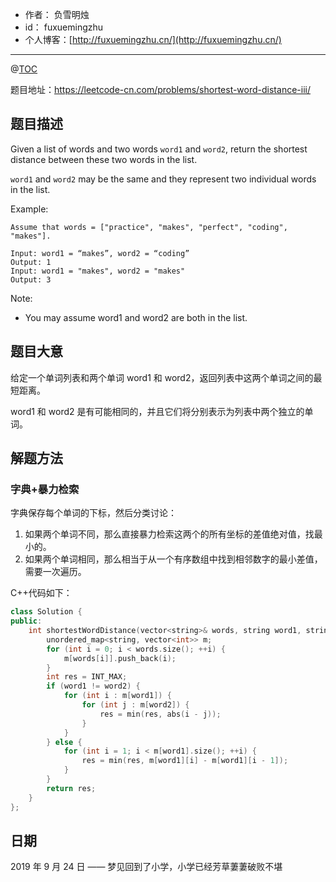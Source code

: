 
- 作者：    负雪明烛
- id：      fuxuemingzhu
- 个人博客：[http://fuxuemingzhu.cn/](http://fuxuemingzhu.cn/)

---
@[TOC](目录)

题目地址：https://leetcode-cn.com/problems/shortest-word-distance-iii/

## 题目描述

Given a list of words and two words `word1` and `word2`, return the shortest distance between these two words in the list.

`word1` and `word2` may be the same and they represent two individual words in the list.

Example:

    Assume that words = ["practice", "makes", "perfect", "coding", "makes"].

    Input: word1 = “makes”, word2 = “coding”
    Output: 1
    Input: word1 = "makes", word2 = "makes"
    Output: 3

Note:

- You may assume word1 and word2 are both in the list.


## 题目大意

给定一个单词列表和两个单词 word1 和 word2，返回列表中这两个单词之间的最短距离。

word1 和 word2 是有可能相同的，并且它们将分别表示为列表中两个独立的单词。

## 解题方法

### 字典+暴力检索

字典保存每个单词的下标，然后分类讨论：

1. 如果两个单词不同，那么直接暴力检索这两个的所有坐标的差值绝对值，找最小的。
2. 如果两个单词相同，那么相当于从一个有序数组中找到相邻数字的最小差值，需要一次遍历。

C++代码如下：

```cpp
class Solution {
public:
    int shortestWordDistance(vector<string>& words, string word1, string word2) {
        unordered_map<string, vector<int>> m;
        for (int i = 0; i < words.size(); ++i) {
            m[words[i]].push_back(i);
        }
        int res = INT_MAX;
        if (word1 != word2) {
            for (int i : m[word1]) {
                for (int j : m[word2]) {
                    res = min(res, abs(i - j));
                }
            }
        } else {
            for (int i = 1; i < m[word1].size(); ++i) {
                res = min(res, m[word1][i] - m[word1][i - 1]);
            }
        }
        return res;
    }
};
```

## 日期

2019 年 9 月 24 日 —— 梦见回到了小学，小学已经芳草萋萋破败不堪


  [1]: https://ss0.bdstatic.com/70cFvHSh_Q1YnxGkpoWK1HF6hhy/it/u=3958884440,3883801982&fm=26&gp=0.jpg
